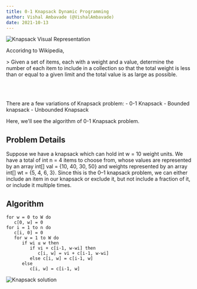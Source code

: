 ```yaml
---
title: 0-1 Knapsack Dynamic Programming
author: Vishal Ambavade (@VishalAmbavade)
date: 2021-10-13
---
```


![Knapsack Visual Representation](knapsack_1.jpg, "Knapsack Visual Representation")

<p> Accoridng to Wikipedia, </p>
> Given a set of items, each with a weight and a   value, determine the number of each item to include in a collection so that the total weight is less than or equal to a given limit and the total value is as large as possible.

<br><br>
<p> There are a few variations of Knapsack problem:
- 0-1 Knapsack
- Bounded knapsack
- Unbounded Knapsack

Here, we'll see the algorithm of 0-1 Knapsack problem.

## Problem Details

<p> Suppose we have a knapsack which can hold int w = 10 weight units. We have a total of int n = 4 items to choose from, whose values are represented by an array int[] val = {10, 40, 30, 50} and weights represented by an array int[] wt = {5, 4, 6, 3}.
Since this is the 0–1 knapsack problem, we can either include an item in our knapsack or exclude it, but not include a fraction of it, or include it multiple times.

## Algorithm

```Dynamic-0-1-knapsack (v, w, n, W) 
for w = 0 to W do 
   c[0, w] = 0 
for i = 1 to n do 
   c[i, 0] = 0 
   for w = 1 to W do 
      if wi ≤ w then 
         if vi + c[i-1, w-wi] then 
            c[i, w] = vi + c[i-1, w-wi] 
         else c[i, w] = c[i-1, w] 
      else 
         c[i, w] = c[i-1, w] 
```

![Knapsack solution](knapsack_2.png, "Knapsack Solution")   